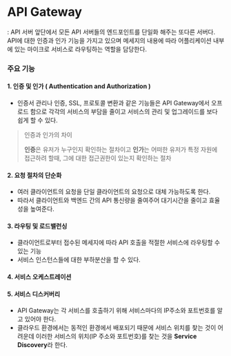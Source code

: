 # API Gateway

:  API 서버 앞단에서 모든 API 서버들의 엔드포인트를 단일화 해주는 또다른 서버다. API에 대한 인증과 인가 기능을 가지고 있으며 메세지의 내용에 따라 어플리케이션 내부에 있는 마이크로 서비스로 라우팅하는 역할을 담당한다.



### 주요 기능

#### 1. 인증 및 인가 ( Authentication and Authorization )

- 인증서 관리나 인증, SSL,  프로토콜 변환과 같은 기능들은 API Gateway에서 오프로드 함으로 각각의 서비스의 부담을 줄이고 서비스의 관리 및 업그레이드를 보다 쉽게 할 수 있다.

> 인증과 인가의 차이
>
> **인증**은 유저가 누구인지 확인하는 절차이고 **인가**는 어떠한 유저가 특정 자원에 접근하려 할때, 그에 대한 접근권한이 있는지 확인하는 절차



#### 2. 요청 절차의 단순화

- 여러 클라이언트의 요청을 단일 클라이언트의 요청으로 대체 가능하도록 한다.
- 따라서 클라이언트와 백엔드 간의 API 통신량을 줄여주어 대기시간을 줄이고 효율성을 높여준다.



#### 3. 라우팅 및 로드밸런싱

- 클라이언트로부터 접수된 메세지에 따라 API 호출을 적절한 서비스에 라우팅할 수 있는 기능
- 서비스 인스턴스들에 대한 부하분산을 할 수 있다.



#### 4. 서비스 오케스트레이션



#### 5. 서비스 디스커버리

- API Gateway는 각 서비스를 호출하기 위해 서비스마다의 IP주소와 포트번호를 알 고 있어야 한다.
- 클라우드 환경에서는 동적인 환경에서 배포되기 때문에 서비스 위치를 찾는 것이 어려운데 이러한 서비스의 위치(IP 주소와 포트번호)를 찾는 것을 **Service Discovery**라 한다.